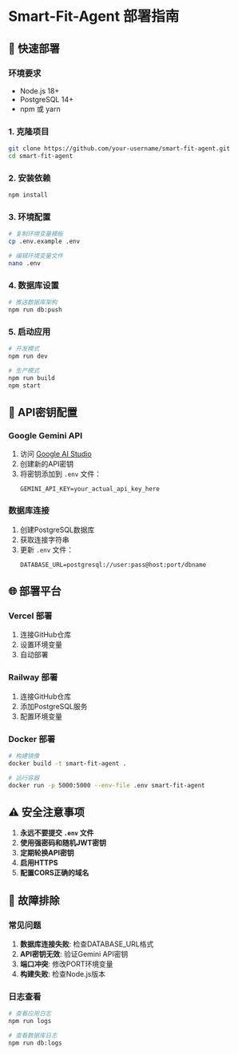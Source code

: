 # Smart-Fit-Agent 部署指南

## 🚀 快速部署

### 环境要求
- Node.js 18+ 
- PostgreSQL 14+
- npm 或 yarn

### 1. 克隆项目
```bash
git clone https://github.com/your-username/smart-fit-agent.git
cd smart-fit-agent
```

### 2. 安装依赖
```bash
npm install
```

### 3. 环境配置
```bash
# 复制环境变量模板
cp .env.example .env

# 编辑环境变量文件
nano .env
```

### 4. 数据库设置
```bash
# 推送数据库架构
npm run db:push
```

### 5. 启动应用
```bash
# 开发模式
npm run dev

# 生产模式
npm run build
npm start
```

## 🔑 API密钥配置

### Google Gemini API
1. 访问 [Google AI Studio](https://makersuite.google.com/app/apikey)
2. 创建新的API密钥
3. 将密钥添加到 `.env` 文件：
   ```
   GEMINI_API_KEY=your_actual_api_key_here
   ```

### 数据库连接
1. 创建PostgreSQL数据库
2. 获取连接字符串
3. 更新 `.env` 文件：
   ```
   DATABASE_URL=postgresql://user:pass@host:port/dbname
   ```

## 🌐 部署平台

### Vercel 部署
1. 连接GitHub仓库
2. 设置环境变量
3. 自动部署

### Railway 部署
1. 连接GitHub仓库
2. 添加PostgreSQL服务
3. 配置环境变量

### Docker 部署
```bash
# 构建镜像
docker build -t smart-fit-agent .

# 运行容器
docker run -p 5000:5000 --env-file .env smart-fit-agent
```

## ⚠️ 安全注意事项

1. **永远不要提交 `.env` 文件**
2. **使用强密码和随机JWT密钥**
3. **定期轮换API密钥**
4. **启用HTTPS**
5. **配置CORS正确的域名**

## 🔧 故障排除

### 常见问题
1. **数据库连接失败**: 检查DATABASE_URL格式
2. **API密钥无效**: 验证Gemini API密钥
3. **端口冲突**: 修改PORT环境变量
4. **构建失败**: 检查Node.js版本

### 日志查看
```bash
# 查看应用日志
npm run logs

# 查看数据库日志
npm run db:logs
```
